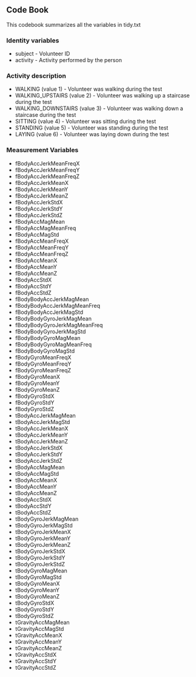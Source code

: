 ## Code Book

This codebook summarizes all the variables in tidy.txt


### Identity variables

* subject - Volunteer ID
* activity - Activity performed by the person


### Activity description

* WALKING (value 1) - Volunteer was walking during the test
* WALKING_UPSTAIRS (value 2) - Volunteer was walking up a staircase during the test
* WALKING_DOWNSTAIRS (value 3) - Volunteer was walking down a staircase during the test
* SITTING (value 4) - Volunteer was sitting during the test
* STANDING (value 5) - Volunteer was standing during the test
* LAYING (value 6) - Volunteer was laying down during the test


### Measurement Variables

* fBodyAccJerkMeanFreqX
* fBodyAccJerkMeanFreqY
* fBodyAccJerkMeanFreqZ
* fBodyAccJerkMeanX
* fBodyAccJerkMeanY
* fBodyAccJerkMeanZ
* fBodyAccJerkStdX
* fBodyAccJerkStdY
* fBodyAccJerkStdZ
* fBodyAccMagMean
* fBodyAccMagMeanFreq
* fBodyAccMagStd
* fBodyAccMeanFreqX
* fBodyAccMeanFreqY
* fBodyAccMeanFreqZ
* fBodyAccMeanX
* fBodyAccMeanY
* fBodyAccMeanZ
* fBodyAccStdX
* fBodyAccStdY
* fBodyAccStdZ
* fBodyBodyAccJerkMagMean
* fBodyBodyAccJerkMagMeanFreq
* fBodyBodyAccJerkMagStd
* fBodyBodyGyroJerkMagMean
* fBodyBodyGyroJerkMagMeanFreq
* fBodyBodyGyroJerkMagStd
* fBodyBodyGyroMagMean
* fBodyBodyGyroMagMeanFreq
* fBodyBodyGyroMagStd
* fBodyGyroMeanFreqX
* fBodyGyroMeanFreqY
* fBodyGyroMeanFreqZ
* fBodyGyroMeanX
* fBodyGyroMeanY
* fBodyGyroMeanZ
* fBodyGyroStdX
* fBodyGyroStdY
* fBodyGyroStdZ
* tBodyAccJerkMagMean
* tBodyAccJerkMagStd
* tBodyAccJerkMeanX
* tBodyAccJerkMeanY
* tBodyAccJerkMeanZ
* tBodyAccJerkStdX
* tBodyAccJerkStdY
* tBodyAccJerkStdZ
* tBodyAccMagMean
* tBodyAccMagStd
* tBodyAccMeanX
* tBodyAccMeanY
* tBodyAccMeanZ
* tBodyAccStdX
* tBodyAccStdY
* tBodyAccStdZ
* tBodyGyroJerkMagMean
* tBodyGyroJerkMagStd
* tBodyGyroJerkMeanX
* tBodyGyroJerkMeanY
* tBodyGyroJerkMeanZ
* tBodyGyroJerkStdX
* tBodyGyroJerkStdY
* tBodyGyroJerkStdZ
* tBodyGyroMagMean
* tBodyGyroMagStd
* tBodyGyroMeanX
* tBodyGyroMeanY
* tBodyGyroMeanZ
* tBodyGyroStdX
* tBodyGyroStdY
* tBodyGyroStdZ
* tGravityAccMagMean
* tGravityAccMagStd
* tGravityAccMeanX
* tGravityAccMeanY
* tGravityAccMeanZ
* tGravityAccStdX
* tGravityAccStdY
* tGravityAccStdZ
